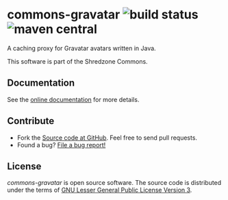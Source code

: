 # commons-gravatar ![build status](https://shredzone.org/badge/commons-gravatar.svg) ![maven central](https://shredzone.org/maven-central/org.shredzone.commons/commons-gravatar/badge.svg)

A caching proxy for Gravatar avatars written in Java.

This software is part of the Shredzone Commons.

## Documentation

See the [online documentation](https://shredzone.org/maven/commons-gravatar/) for more details.

## Contribute

* Fork the [Source code at GitHub](https://github.com/shred/commons-gravatar). Feel free to send pull requests.
* Found a bug? [File a bug report!](https://github.com/shred/commons-gravatar/issues)

## License

_commons-gravatar_ is open source software. The source code is distributed under the terms of [GNU Lesser General Public License Version 3](http://www.gnu.org/licenses/lgpl-3.0.html).
